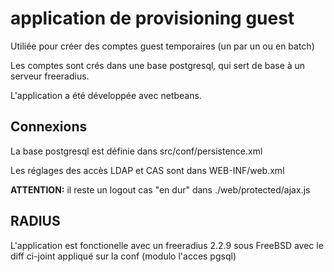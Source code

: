 # application de provisioning guest

Utiliée pour créer des comptes guest temporaires (un par un ou en batch)

Les comptes sont crés dans une base postgresql, qui sert de base à un serveur freeradius.

L'application a été développée avec netbeans.

## Connexions

La base postgresql est définie dans src/conf/persistence.xml

Les réglages des accès LDAP et CAS sont dans WEB-INF/web.xml

**ATTENTION:** il reste un logout cas "en dur" dans ./web/protected/ajax.js

## RADIUS

L'application est fonctionelle avec un freeradius 2.2.9 sous FreeBSD avec le diff ci-joint appliqué sur la conf
 (modulo l'acces pgsql)
